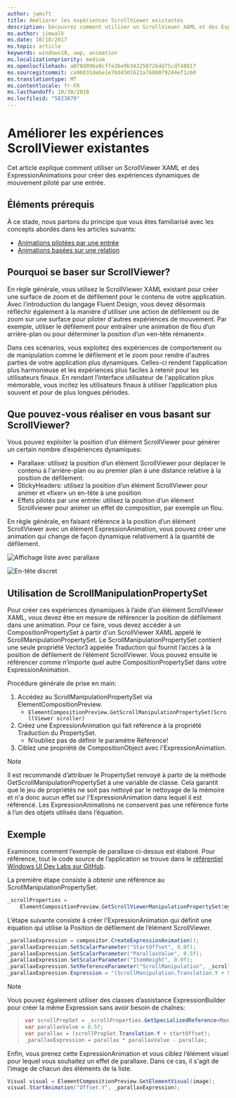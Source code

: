 ```yaml
---
author: jwmsft
title: Améliorer les expériences ScrollViewer existantes
description: Découvrez comment utiliser un ScrollViewer XAML et des ExpressionAnimations pour créer des expériences dynamiques de mouvement piloté par une entrée.
ms.author: jimwalk
ms.date: 10/10/2017
ms.topic: article
keywords: windows10, uwp, animation
ms.localizationpriority: medium
ms.openlocfilehash: a078d096a9cffe26e9b342250726dd75cdf48817
ms.sourcegitcommit: ca96031debe1e76d4501621a7680079244ef1c60
ms.translationtype: MT
ms.contentlocale: fr-FR
ms.lasthandoff: 10/30/2018
ms.locfileid: "5823879"
---
```

# <a name="enhance-existing-scrollviewer-experiences"></a>Améliorer les expériences ScrollViewer existantes

Cet article explique comment utiliser un ScrollViewer XAML et des ExpressionAnimations pour créer des expériences dynamiques de mouvement piloté par une entrée.

## <a name="prerequisites"></a>Éléments prérequis

À ce stade, nous partons du principe que vous êtes familiarisé avec les concepts abordés dans les articles suivants:

- [Animations pilotées par une entrée](input-driven-animations.md)
- [Animations basées sur une relation](relation-animations.md)

## <a name="why-build-on-top-of-scrollviewer"></a>Pourquoi se baser sur ScrollViewer?

En règle générale, vous utilisez le ScrollViewer XAML existant pour créer une surface de zoom et de défilement pour le contenu de votre application. Avec l’introduction du langage Fluent Design, vous devez désormais réfléchir également à la manière d'utiliser une action de défilement ou de zoom sur une surface pour piloter d'autres expériences de mouvement. Par exemple, utiliser le défilement pour entraîner une animation de flou d’un arrière-plan ou pour déterminer la position d’un «en-tête rémanent».

Dans ces scénarios, vous exploitez des expériences de comportement ou de manipulation comme le défilement et le zoom pour rendre d'autres parties de votre application plus dynamiques. Celles-ci rendent l’application plus harmonieuse et les expériences plus faciles à retenir pour les utilisateurs finaux. En rendant l’interface utilisateur de l'application plus mémorable, vous incitez les utilisateurs finaux à utiliser l’application plus souvent et pour de plus longues périodes.

## <a name="what-can-you-build-on-top-of-scrollviewer"></a>Que pouvez-vous réaliser en vous basant sur ScrollViewer?

Vous pouvez exploiter la position d’un élément ScrollViewer pour générer un certain nombre d’expériences dynamiques:

- Parallaxe: utilisez la position d’un élément ScrollViewer pour déplacer le contenu à l'arrière-plan ou au premier plan à une distance relative à la position de défilement.
- StickyHeaders: utilisez la position d’un élément ScrollViewer pour animer et «fixer» un en-tête à une position
- Effets pilotés par une entrée: utilisez la position d’un élément Scrollviewer pour animer un effet de composition, par exemple un flou.

En règle générale, en faisant référence à la position d’un élément ScrollViewer avec un élément ExpressionAnimation, vous pouvez créer une animation qui change de façon dynamique relativement à la quantité de défilement.

![Affichage liste avec parallaxe](images/animation/parallax.gif)

![En-tête discret](images/animation/shy-header.gif)

## <a name="using-scrollmanipulationpropertyset"></a>Utilisation de ScrollManipulationPropertySet

Pour créer ces expériences dynamiques à l’aide d’un élément ScrollViewer XAML, vous devez être en mesure de référencer la position de défilement dans une animation. Pour ce faire, vous devez accéder à un CompositionPropertySet à partir d'un ScrollViewer XAML appelé le ScrollManipulationPropertySet.
Le ScrollManipulationPropertySet contient une seule propriété Vector3 appelée Traduction qui fournit l’accès à la position de défilement de l’élément ScrollViewer. Vous pouvez ensuite le référencer comme n’importe quel autre CompositionPropertySet dans votre ExpressionAnimation.

Procédure générale de prise en main:

1. Accédez au ScrollManipulationPropertySet via ElementCompositionPreview.
    - `ElementCompositionPreview.GetScrollManipulationPropertySet(ScrollViewer scroller)`
1. Créez une ExpressionAnimation qui fait référence à la propriété Traduction du PropertySet.
    - N’oubliez pas de définir le paramètre Référence!
1. Ciblez une propriété de CompositionObject avec l'ExpressionAnimation.

> [!NOTE]
> Il est recommandé d’attribuer le PropertySet renvoyé à partir de la méthode GetScrollManipulationPropertySet à une variable de classe. Cela garantit que le jeu de propriétés ne soit pas nettoyé par le nettoyage de la mémoire et n'a donc aucun effet sur l'ExpressionAnimation dans lequel il est référencé. Les ExpressionAnimations ne conservent pas une référence forte à l’un des objets utilisés dans l’équation.

## <a name="example"></a>Exemple

Examinons comment l’exemple de parallaxe ci-dessus est élaboré. Pour référence, tout le code source de l’application se trouve dans le [référentiel Windows UI Dev Labs sur GitHub](https://github.com/Microsoft/WindowsUIDevLabs).

La première étape consiste à obtenir une référence au ScrollManipulationPropertySet.

```csharp
_scrollProperties =
    ElementCompositionPreview.GetScrollViewerManipulationPropertySet(myScrollViewer);
```

L’étape suivante consiste à créer l'ExpressionAnimation qui définit une équation qui utilise la Position de défilement de l’élément ScrollViewer.

```csharp
_parallaxExpression = compositor.CreateExpressionAnimation();
_parallaxExpression.SetScalarParameter("StartOffset", 0.0f);
_parallaxExpression.SetScalarParameter("ParallaxValue", 0.5f);
_parallaxExpression.SetScalarParameter("ItemHeight", 0.0f);
_parallaxExpression.SetReferenceParameter("ScrollManipulation", _scrollProperties);
_parallaxExpression.Expression = "(ScrollManipulation.Translation.Y + StartOffset - (0.5 * ItemHeight)) * ParallaxValue - (ScrollManipulation.Translation.Y + StartOffset - (0.5 * ItemHeight))";
```

> [!NOTE]
> Vous pouvez également utiliser des classes d’assistance ExpressionBuilder pour créer la même Expression sans avoir besoin de chaînes:

> ```csharp
> var scrollPropSet = _scrollProperties.GetSpecializedReference<ManipulationPropertySetReferenceNode>();
> var parallaxValue = 0.5f;
> var parallax = (scrollPropSet.Translation.Y + startOffset);
> _parallaxExpression = parallax * parallaxValue - parallax;
> ```

Enfin, vous prenez cette ExpressionAnimation et vous ciblez l’élément visuel pour lequel vous souhaitez un effet de parallaxe. Dans ce cas, il s'agit de l’image de chacun des éléments de la liste.

```csharp
Visual visual = ElementCompositionPreview.GetElementVisual(image);
visual.StartAnimation("Offset.Y", _parallaxExpression);
```
